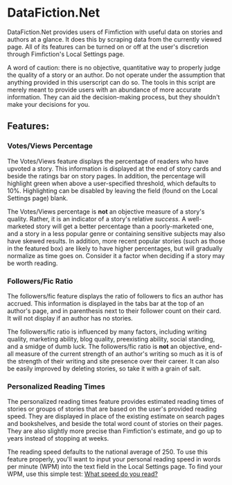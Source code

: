 # DataFiction.Net
DataFiction.Net provides users of Fimfiction with useful data on stories and authors at a glance. It does this by scraping data from the currently viewed page. All of its features can be turned on or off at the user's discretion through Fimfiction's Local Settings page.

A word of caution: there is no objective, quantitative way to properly judge the quality of a story or an author. Do not operate under the assumption that anything provided in this userscript can do so. The tools in this script are merely meant to provide users with an abundance of more accurate information. They can aid the decision-making process, but they shouldn't make your decisions for you.

## Features:
### Votes/Views Percentage
The Votes/Views feature displays the percentage of readers who have upvoted a story. This information is displayed at the end of story cards and beside the ratings bar on story pages. In addition, the percentage will highlight green when above a user-specified threshold, which defaults to 10%. Highlighting can be disabled by leaving the field (found on the Local Settings page) blank.

The Votes/Views percentage is **not** an objective measure of a story's quality. Rather, it is an indicator of a story's relative *success.* A well-marketed story will get a better percentage than a poorly-marketed one, and a story in a less popular genre or containing sensitive subjects may also have skewed results. In addition, more recent popular stories (such as those in the featured box) are likely to have higher percentages, but will gradually normalize as time goes on. Consider it a factor when deciding if a story may be worth reading.

### Followers/Fic Ratio
The followers/fic feature displays the ratio of followers to fics an author has accrued. This information is displayed in the tabs bar at the top of an author's page, and in parenthesis next to their follower count on their card. It will not display if an author has no stories.

The followers/fic ratio is influenced by many factors, including writing quality, marketing ability, blog quality, preexisting ability, social standing, and a smidge of dumb luck. The followers/fic ratio is **not** an objective, end-all measure of the current strength of an author's writing so much as it is of the strength of their writing and site presence over their career. It can also be easily improved by deleting stories, so take it with a grain of salt.

### Personalized Reading Times
The personalized reading times feature provides estimated reading times of stories or groups of stories that are based on the user's provided reading speed. They are displayed in place of the existing estimate on search pages and bookshelves, and beside the total word count of stories on their pages. They are also slightly more precise than Fimfiction's estimate, and go up to years instead of stopping at weeks. 

The reading speed defaults to the national average of 250. To use this feature properly, you'll want to input your personal reading speed in words per minute (WPM) into the text field in the Local Settings page. To find your WPM, use this simple test: [What speed do you read?](https://www.staples.com/sbd/cre/marketing/technology-research-centers/ereaders/speed-reader/iframe.html)

